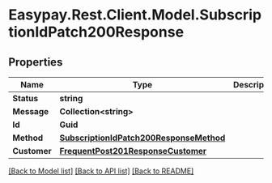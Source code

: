 # Easypay.Rest.Client.Model.SubscriptionIdPatch200Response

## Properties

Name | Type | Description | Notes
------------ | ------------- | ------------- | -------------
**Status** | **string** |  | [optional] 
**Message** | **Collection&lt;string&gt;** |  | [optional] 
**Id** | **Guid** |  | [optional] 
**Method** | [**SubscriptionIdPatch200ResponseMethod**](SubscriptionIdPatch200ResponseMethod.md) |  | [optional] 
**Customer** | [**FrequentPost201ResponseCustomer**](FrequentPost201ResponseCustomer.md) |  | [optional] 

[[Back to Model list]](../README.md#documentation-for-models) [[Back to API list]](../README.md#documentation-for-api-endpoints) [[Back to README]](../README.md)

